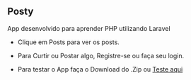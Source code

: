 ## Posty

App desenvolvido para aprender PHP utilizando Laravel
- Clique em Posts para ver os posts.
- Para Curtir ou Postar algo, Registre-se ou faça seu login.

- Para testar o App faça o Download do .Zip ou <a href= "http://posty-edizzera.herokuapp.com/" target="_blank">Teste aqui </a>
